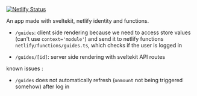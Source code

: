 [![Netlify Status](https://api.netlify.com/api/v1/badges/dc2147d9-f8d4-4405-bca4-70e13db34af4/deploy-status)](https://app.netlify.com/sites/relaxed-rosalind-83ddf5/deploys)

An app made with sveltekit, netlify identity and functions.

- `/guides`: client side rendering because we need to access store values (can't use `context='module'`) and send it to netlify functions `netlify/functions/guides.ts`, which checks if the user is logged in

- `/guides/[id]`: server side rendering with sveltekit API routes

known issues :

- `/guides` does not automatically refresh (`onmount` not being triggered somehow) after log in